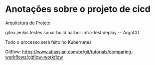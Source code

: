 # Anotações sobre o projeto de cicd

Arquitetura do Projeto

gitea
jenkis
testes
sonar
build
harbor
infra-test
deploy -- ArgoCD


Todo o processo será feito no Kubernetes

Gitflow: https://www.atlassian.com/br/git/tutorials/comparing-workflows/gitflow-workflow




